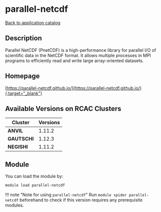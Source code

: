 # parallel-netcdf

[Back to application catalog](../app_catalog.md)

## Description

Parallel NetCDF (PnetCDF) is a high-performance library for parallel I/O of scientific data in the NetCDF format. It allows multiple processes in MPI programs to efficiently read and write large array-oriented datasets.

## Homepage

[https://parallel-netcdf.github.io/](https://parallel-netcdf.github.io/){:target="_blank"}

## Available Versions on RCAC Clusters

|Cluster|Versions|
|---|---|
**ANVIL**|1.11.2
**GAUTSCHI**|1.12.3
**NEGISHI**|1.11.2

## Module

You can load the module by:

```bash
module load parallel-netcdf
```

!!! note "Note for using `parallel-netcdf`"
    Run `module spider parallel-netcdf` beforehand to check if this version requires any prerequisite modules.
